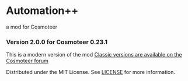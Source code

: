 # Automation++
a mod for Cosmoteer

### Version 2.0.0 for Cosmoteer 0.23.1


This is a modern version of the mod
[Classic versions are available on the Cosmoteer forum](https://forum.cosmoteer.net/d/12348-automation-1-3-1-power-reloaded)

Distributed under the MIT License. See [LICENSE](LICENSE) for more information.